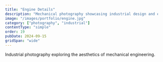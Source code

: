 ```yaml
---
title: "Engine Details"
description: "Mechanical photography showcasing industrial design and engineering beauty."
image: "/images/portfolio/engine.jpg"
category: ["photography", "industrial"]
contentType: "simple"
order: 19
pubDate: 2024-09-15
gridSpan: "wide"
---
```


Industrial photography exploring the aesthetics of mechanical engineering.
